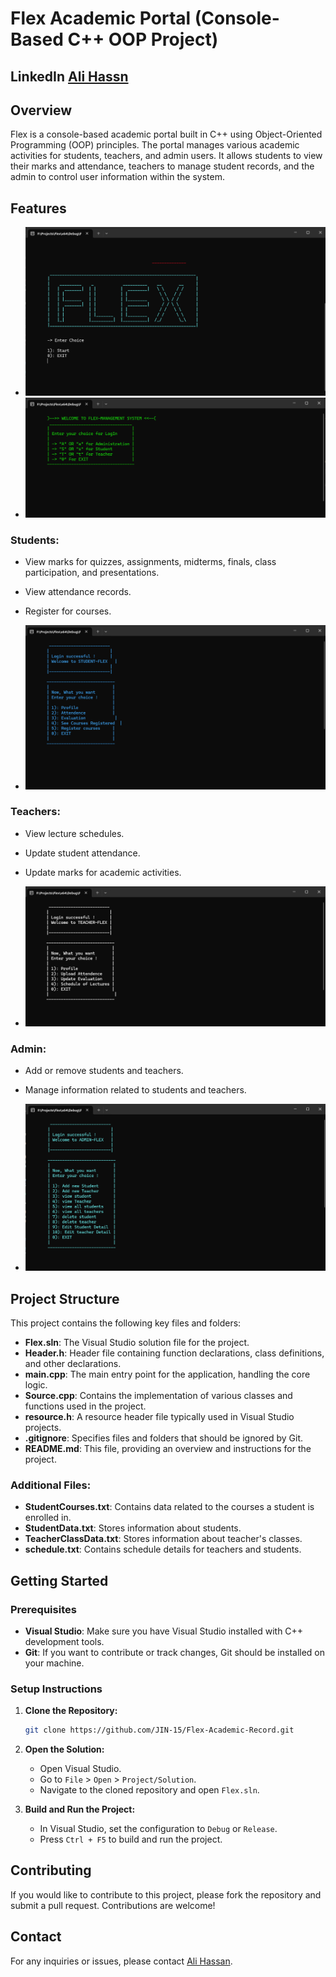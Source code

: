# Flex Academic Portal (Console-Based C++ OOP Project)

## LinkedIn [Ali Hassn](https://www.linkedin.com/in/ali-hassan-08b306226)

## Overview

Flex is a console-based academic portal built in C++ using Object-Oriented Programming (OOP) principles. The portal manages various academic activities for students, teachers, and admin users. It allows students to view their marks and attendance, teachers to manage student records, and the admin to control user information within the system.

## Features


- ![Start Flex](images/home.png)
- ![Home Flex](images/choice.png)

### Students:
- View marks for quizzes, assignments, midterms, finals, class participation, and presentations.
- View attendance records.
- Register for courses.

- ![Student Flex](images/student.png)

### Teachers:
- View lecture schedules.
- Update student attendance.
- Update marks for academic activities.

- ![Teacher Flex](images/teacher.png)

### Admin:
- Add or remove students and teachers.
- Manage information related to students and teachers.

- ![Admin Flex](images/admin.png)

## Project Structure

This project contains the following key files and folders:

- **Flex.sln**: The Visual Studio solution file for the project.
- **Header.h**: Header file containing function declarations, class definitions, and other declarations.
- **main.cpp**: The main entry point for the application, handling the core logic.
- **Source.cpp**: Contains the implementation of various classes and functions used in the project.
- **resource.h**: A resource header file typically used in Visual Studio projects.
- **.gitignore**: Specifies files and folders that should be ignored by Git.
- **README.md**: This file, providing an overview and instructions for the project.

### Additional Files:
- **StudentCourses.txt**: Contains data related to the courses a student is enrolled in.
- **StudentData.txt**: Stores information about students.
- **TeacherClassData.txt**: Stores information about teacher's classes.
- **schedule.txt**: Contains schedule details for teachers and students.

## Getting Started

### Prerequisites

- **Visual Studio**: Make sure you have Visual Studio installed with C++ development tools.
- **Git**: If you want to contribute or track changes, Git should be installed on your machine.

### Setup Instructions

1. **Clone the Repository:**
   ```bash
   git clone https://github.com/JIN-15/Flex-Academic-Record.git
   ```

2. **Open the Solution:**
   - Open Visual Studio.
   - Go to `File` > `Open` > `Project/Solution`.
   - Navigate to the cloned repository and open `Flex.sln`.

3. **Build and Run the Project:**
   - In Visual Studio, set the configuration to `Debug` or `Release`.
   - Press `Ctrl + F5` to build and run the project.

## Contributing

If you would like to contribute to this project, please fork the repository and submit a pull request. Contributions are welcome!

## Contact

For any inquiries or issues, please contact [Ali Hassan](mailto:hassanakramali@gmail.com).